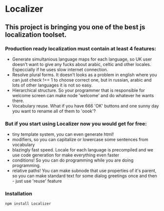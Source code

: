 # Localizer
## This project is bringing you one of the best js localization toolset.

### Production ready localization must contain at least 4 features:
- Generate simultanious language maps for each language, so UK user doesn't want to give any fucks about arabic, celtic and other locales. Especcially if he uses slow internet connection.
- Resolve plural forms. It doesn't looks as a problem in english where you can just check !== 1 to choose correct one, but in russian, arabic and lots of other languages it is not so easy.
- Hierarchical structure. So your programmer that is responsible for welcome screen can make node 'welcome' and do whatever he wants there.
- Vocabulary reuse. What if you have 666 'OK' buttons and one sunny day you want to rename all of them to 'oook'?

### But if you start using Localizer now you would get for free:
- tiny template system, you can even generate html!
- modifiers, so you can capitalize or lowercase some sentences from vocabulary
- blazingly fast speed. Locale for each language is precompiled and we use code generation for make everything even faster
- conditions! So you can do programming while you are doing programming.
- relative paths! You can make subnode that use properties of it's parent, so you can make standard text for some dialog greetings once and then - just use 'reuse' feature

### Installation

```bash
npm install Localizer

```